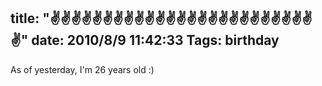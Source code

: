 title: "✌✌✌✌✌✌✌✌✌✌✌✌✌✌✌✌✌✌✌✌✌✌✌✌✌✌"
date: 2010/8/9 11:42:33
Tags: birthday
---
As of yesterday, I'm 26 years old :)
